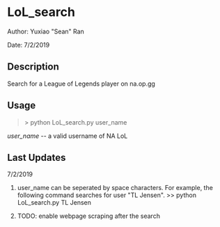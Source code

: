 # LoL_search

Author: Yuxiao "Sean" Ran

Date: 7/2/2019

## Description
Search for a League of Legends player on na.op.gg

## Usage
>\> python LoL_search.py user_name

*user_name* -- a valid username of NA LoL

## Last Updates
7/2/2019

  1. user_name can be seperated by space characters. For example, the following command searches for user "TL Jensen".
    >\> python LoL_search.py TL Jensen

  2. TODO: enable webpage scraping after the search
